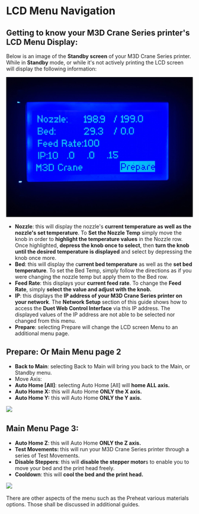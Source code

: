 # LCD Menu Navigation

## Getting to know your M3D Crane Series printer's LCD Menu Display: <a id="getting-to-know-your-m-3-d-crane-series-printers-lcd-menu-display"></a>

Below is an image of the **Standby screen** of your M3D Crane Series printer. While in **Standby** mode, or while it's not actively printing the LCD screen will display the following information:

![](../.gitbook/assets/menu2.jpg)

* **Nozzle**: this will display the nozzle's **current temperature as well as the nozzle's set temperature**. To **Set the Nozzle Temp** simply move the knob in order to **highlight the temperature values** in the Nozzle row. Once highlighted, **depress the knob once to select**, then **turn the knob until the desired temperature is displayed** and select by depressing the knob once more.
* **Bed**: this will display the c**urrent bed temperature** as well as the **set bed temperature**. To set the Bed Temp, simply follow the directions as if you were changing the nozzle temp but apply them to the Bed row.
* **Feed Rate**: this displays your **current feed rate**. To change the **Feed Rate**, simply **select the value and adjust with the knob.**
* **IP**: this displays the **IP address of your M3D Crane Series printer on your network**. The **Network Setup** section of this guide shows how to access the **Duet Web Control Interface** via this IP address. The displayed values of the IP address are not able to be selected nor changed from this menu.
* **Prepare**: selecting Prepare will change the LCD screen Menu to an additional menu page.

## Prepare: Or Main Menu page 2 <a id="prepare-or-main-menu-page-2"></a>

* **Back to Main**: selecting Back to Main will bring you back to the Main, or Standby menu.
* Move Axis:
* **Auto Home \[All\]**: selecting Auto Home \[All\] will **home ALL axis.**
* **Auto Home X:** this will Auto Home **ONLY the X axis.**
* **Auto Home Y:** this will Auto Home **ONLY the Y axis.**

![](https://blobscdn.gitbook.com/v0/b/gitbook-28427.appspot.com/o/assets%2F-LHsKN4t1c1PNlAAcU9y%2F-LP8V1WBkO_I84NiZxoO%2F-LP8_MAod6SUzPvrIkK_%2FMenu1.jpg?alt=media&token=ec5f3cdb-e1d6-4751-964e-7b8ebe9eb275)

## Main Menu Page 3: <a id="main-menu-page-3"></a>

* **Auto Home Z**: this will Auto Home **ONLY the Z axis.**
* **Test Movements:** this will run your M3D Crane Series printer through a series of Test Movements.
* **Disable Steppers**: this will **disable the stepper motor**s to enable you to move your bed and the print head freely.
* **Cooldown**: this will **cool the bed and the print head.**

![](https://blobscdn.gitbook.com/v0/b/gitbook-28427.appspot.com/o/assets%2F-LHsKN4t1c1PNlAAcU9y%2F-LP8V1WBkO_I84NiZxoO%2F-LP8b-84PUZdaPdXMJk3%2FMenu4.jpg?alt=media&token=d68429bc-a978-48c4-a805-a6c68156cfa4)

There are other aspects of the menu such as the Preheat various materials options. Those shall be discussed in additional guides.

